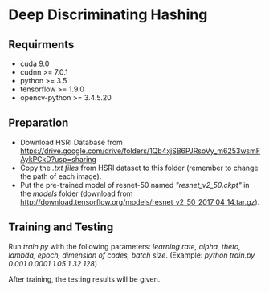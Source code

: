 # Deep Discriminating Hashing

## Requirments
- cuda 9.0
- cudnn >= 7.0.1
- python >= 3.5
- tensorflow >= 1.9.0
- opencv-python >= 3.4.5.20

## Preparation
- Download HSRI Database from https://drive.google.com/drive/folders/1Qb4xjSB6PJRsoVy_m6253wsmFAykPCkD?usp=sharing
- Copy the *.txt files* from HSRI dataset to this folder (remember to change the path of each image).
- Put the pre-trained model of resnet-50 named *"resnet_v2_50.ckpt"* in the *models* folder (download from http://download.tensorflow.org/models/resnet_v2_50_2017_04_14.tar.gz).

## Training and Testing
Run *train.py* with the following parameters: *learning rate, alpha, theta, lambda, epoch, dimension of codes, batch size*.
(Example: *python train.py 0.001 0.0001 1.05 1 32 128*)

After training, the testing results will be given.
